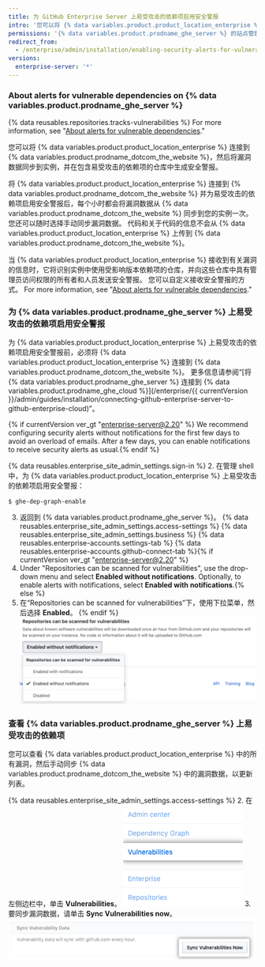 ```yaml
---
title: 为 GitHub Enterprise Server 上易受攻击的依赖项启用安全警报
intro: '您可以将 {% data variables.product.product_location_enterprise %} 连接到 {% data variables.product.prodname_ghe_cloud %}，并为实例仓库中易受攻击的依赖项启用安全警报。'
permissions: '{% data variables.product.prodname_ghe_server %} 的站点管理员（同时也是已连接 {% data variables.product.prodname_ghe_cloud %} 组织或企业帐户的所有者）可以为 {% data variables.product.prodname_ghe_server %} 上的漏洞依赖项启用安全警报。'
redirect_from:
  - /enterprise/admin/installation/enabling-security-alerts-for-vulnerable-dependencies-on-github-enterprise-server
versions:
  enterprise-server: '*'
---
```


### About alerts for vulnerable dependencies on {% data variables.product.prodname_ghe_server %}

{% data reusables.repositories.tracks-vulnerabilities %} For more information, see "[About alerts for vulnerable dependencies](/github/managing-security-vulnerabilities/about-alerts-for-vulnerable-dependencies)."

您可以将 {% data variables.product.product_location_enterprise %} 连接到 {% data variables.product.prodname_dotcom_the_website %}，然后将漏洞数据同步到实例，并在包含易受攻击的依赖项的仓库中生成安全警报。

将 {% data variables.product.product_location_enterprise %} 连接到 {% data variables.product.prodname_dotcom_the_website %} 并为易受攻击的依赖项启用安全警报后，每个小时都会将漏洞数据从 {% data variables.product.prodname_dotcom_the_website %} 同步到您的实例一次。 您还可以随时选择手动同步漏洞数据。 代码和关于代码的信息不会从 {% data variables.product.product_location_enterprise %} 上传到 {% data variables.product.prodname_dotcom_the_website %}。

当 {% data variables.product.product_location_enterprise %} 接收到有关漏洞的信息时，它将识别实例中使用受影响版本依赖项的仓库，并向这些仓库中具有管理员访问权限的所有者和人员发送安全警报。 您可以自定义接收安全警报的方式。 For more information, see "[About alerts for vulnerable dependencies](/github/managing-security-vulnerabilities/about-alerts-for-vulnerable-dependencies/#configuring-notifications-for-security-alerts)."

### 为 {% data variables.product.prodname_ghe_server %} 上易受攻击的依赖项启用安全警报

为 {% data variables.product.product_location_enterprise %} 上易受攻击的依赖项启用安全警报前，必须将 {% data variables.product.product_location_enterprise %} 连接到 {% data variables.product.prodname_dotcom_the_website %}。 更多信息请参阅“[将 {% data variables.product.prodname_ghe_server %} 连接到 {% data variables.product.prodname_ghe_cloud %}](/enterprise/{{ currentVersion }}/admin/guides/installation/connecting-github-enterprise-server-to-github-enterprise-cloud)”。

{% if currentVersion ver_gt "enterprise-server@2.20" %} We recommend configuring security alerts without notifications for the first few days to avoid an overload of emails. After a few days, you can enable notifications to receive security alerts as usual.{% endif %}

{% data reusables.enterprise_site_admin_settings.sign-in %}
2. 在管理 shell 中，为 {% data variables.product.product_location_enterprise %} 上易受攻击的依赖项启用安全警报：
 ``` shell
$ ghe-dep-graph-enable
```
3. 返回到 {% data variables.product.prodname_ghe_server %}。
{% data reusables.enterprise_site_admin_settings.access-settings %}
{% data reusables.enterprise_site_admin_settings.business %}
{% data reusables.enterprise-accounts.settings-tab %}
{% data reusables.enterprise-accounts.github-connect-tab %}{% if currentVersion ver_gt "enterprise-server@2.20" %}
5. Under "Repositories can be scanned for vulnerabilities", use the drop-down menu and select **Enabled without notifications**. Optionally, to enable alerts with notifications, select **Enabled with notifications**.{% else %}
5. 在“Repositories can be scanned for vulnerabilities”下，使用下拉菜单，然后选择 **Enabled**。
{% endif %}
   ![用于启用扫描仓库有无漏洞的下拉菜单](/assets/images/enterprise/site-admin-settings/enable-vulnerability-scanning-in-repositories.png)

### 查看 {% data variables.product.prodname_ghe_server %} 上易受攻击的依赖项

您可以查看 {% data variables.product.product_location_enterprise %} 中的所有漏洞，然后手动同步 {% data variables.product.prodname_dotcom_the_website %} 中的漏洞数据，以更新列表。

{% data reusables.enterprise_site_admin_settings.access-settings %}
2. 在左侧边栏中，单击 **Vulnerabilities**。 ![站点管理员边栏中的 Vulnerabilities 选项卡](/assets/images/enterprise/business-accounts/vulnerabilities-tab.png)
3. 要同步漏洞数据，请单击 **Sync Vulnerabilities now**。 ![Sync vulnerabilities now 按钮](/assets/images/enterprise/site-admin-settings/sync-vulnerabilities-button.png)
